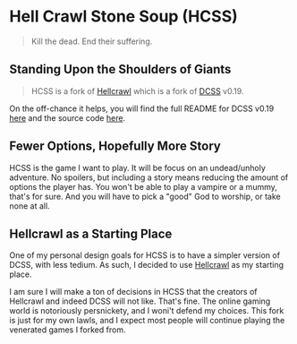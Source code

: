 # Hell Crawl Stone Soup (HCSS)

> Kill the dead. End their suffering.


## Standing Upon the Shoulders of Giants

> HCSS is a fork of [Hellcrawl](https://github.com/Hellmonk/hellcrawl) which is a fork of [DCSS](https://github.com/crawl/crawl) v0.19.

On the off-chance it helps, you will find the full README for DCSS v0.19 [here](README_DCSS_0.19.md) and the source code [here](https://github.com/crawl/crawl/releases/tag/0.19.6).


## Fewer Options, Hopefully More Story

HCSS is the game I want to play. It will be focus on an undead/unholy adventure. No spoilers, but including a story means reducing the amount of options the player has. You won't be
able to play a vampire or a mummy, that's for sure. And you will have to pick a "good" God to worship, or take none at all.


## Hellcrawl as a Starting Place

One of my personal design goals for HCSS is to have a simpler version of DCSS, with less tedium. As such, I decided to use [Hellcrawl](https://github.com/Hellmonk/hellcrawl) as my starting place.

I am sure I will make a ton of decisions in HCSS that the creators of Hellcrawl and indeed DCSS will not like. That's fine. The online gaming world is notoriously persnickety, and I woni't defend my
choices. This fork is just for my own lawls, and I expect most people will continue playing the venerated games I forked from.

